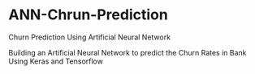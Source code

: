 # ANN-Chrun-Prediction
Churn Prediction Using Artificial Neural Network

Building an Artificial Neural Network to predict the Churn Rates in Bank Using Keras and Tensorflow
